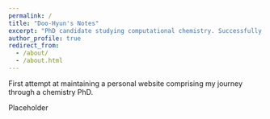 ```yaml
---
permalink: /
title: "Doo-Hyun's Notes"
excerpt: "PhD candidate studying computational chemistry. Successfully defended on March 28, 2019, hooray!."
author_profile: true
redirect_from: 
  - /about/
  - /about.html
---
```


First attempt at maintaining a personal website comprising my journey through a chemistry PhD.

Placeholder
